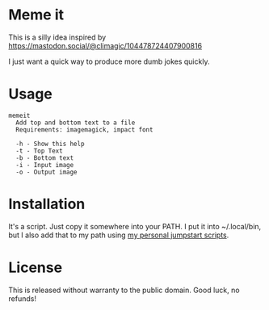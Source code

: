 # Meme it #

This is a silly idea inspired by https://mastodon.social/@climagic/104478724407900816

I just want a quick way to produce more dumb jokes quickly.

# Usage

    memeit
      Add top and bottom text to a file
      Requirements: imagemagick, impact font
    
      -h - Show this help
      -t - Top Text
      -b - Bottom text
      -i - Input image
      -o - Output image
    
    
# Installation

It's a script. Just copy it somewhere into your PATH.
I put it into ~/.local/bin, but I also add that to my path using [my personal jumpstart scripts](https://github.com/mattkatz/jumpstart). 

# License
This is released without warranty to the public domain. Good luck, no refunds!

